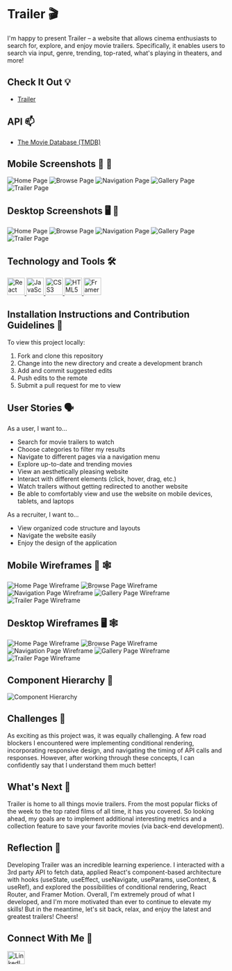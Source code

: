 # Trailer 🎬
I'm happy to present Trailer – a website that allows cinema enthusiasts to search for, explore, and enjoy movie trailers. Specifically, it enables users to search via input, genre, trending, top-rated, what's playing in theaters, and more!

## Check It Out 💡 
- [Trailer](https://trail-er.netlify.app/) 

## API 📫
- [The Movie Database (TMDB)](https://www.themoviedb.org/documentation/api)

## Mobile Screenshots 📱 📸
![Home Page](/screenshots/mobile/home-mobile-screenshot.png)
![Browse Page](/screenshots/mobile/browse-mobile-screenshot.png)
![Navigation Page](/screenshots/mobile/nav-mobile-screenshot.png)
![Gallery Page](/screenshots/mobile/gallery-mobile-screenshot.png)
![Trailer Page](/screenshots/mobile/trailer-mobile-screenshot.png)

## Desktop Screenshots 🖥 📸
![Home Page](/screenshots/desktop/home-screenshot.png)
![Browse Page](/screenshots/desktop/browse-screenshot.png)
![Navigation Page](/screenshots/desktop/nav-screenshot.png)
![Gallery Page](/screenshots/desktop/gallery-screenshot.png)
![Trailer Page](/screenshots/desktop/trailer-screenshot.png)

## Technology and Tools 🛠
<p align="left">
    <a target="_blank" href="https://reactjs.org/"> <img src="https://brandslogos.com/wp-content/uploads/images/large/react-logo-1.png" alt="React Icon" width="40" height="40"/>
    </a> 
    <a target="_blank" href="https://developer.mozilla.org/en-US/docs/Web/JavaScript"><img src="https://raw.githubusercontent.com/devicons/devicon/master/icons/javascript/javascript-original.svg" alt="JavaScript Icon" width="40" height="40"/>
    </a>
    <a target="_blank" href="https://developer.mozilla.org/en-US/docs/Web/CSS"> <img src="https://raw.githubusercontent.com/devicons/devicon/master/icons/css3/css3-original-wordmark.svg" alt="CSS3 Icon" width="40" height="40"/>
    </a> 
    <a target="_blank" href="https://developer.mozilla.org/en-US/docs/Web/HTML" > <img src="https://raw.githubusercontent.com/devicons/devicon/master/icons/html5/html5-original-wordmark.svg" alt="HTML5 Icon" width="40" height="40"/>
    </a>
    <a target="_blank" href="https://www.framer.com/motion/"> <img src="https://pagepro.co/blog/wp-content/uploads/2020/03/framer-motion.png" alt="Framer Motion Icon" width="40" height="40"/>
    </a> 
</p>

## Installation Instructions and Contribution Guidelines 📲
To view this project locally:
1. Fork and clone this repository
2. Change into the new directory and create a development branch 
3. Add and commit suggested edits
4. Push edits to the remote
5. Submit a pull request for me to view

## User Stories 🗣
As a user, I want to...
- Search for movie trailers to watch 
- Choose categories to filter my results
- Navigate to different pages via a navigation menu
- Explore up-to-date and trending movies
- View an aesthetically pleasing website
- Interact with different elements (click, hover, drag, etc.)
- Watch trailers without getting redirected to another website
- Be able to comfortably view and use the website on mobile devices, tablets, and laptops

As a recruiter, I want to...
- View organized code structure and layouts 
- Navigate the website easily 
- Enjoy the design of the application

## Mobile Wireframes 📱 🕸
![Home Page Wireframe](/planning/wireframes/mobile/home-mobile.png)
![Browse Page Wireframe](/planning/wireframes/mobile/browse-mobile.png)
![Navigation Page Wireframe](/planning/wireframes/mobile/nav-menu-mobile.png)
![Gallery Page Wireframe](/planning/wireframes/mobile/gallery-mobile.png)
![Trailer Page Wireframe](/planning/wireframes/mobile/trailer-mobile.png)
## Desktop Wireframes 🖥 🕸
![Home Page Wireframe](/planning/wireframes/desktop/home-desktop.png)
![Browse Page Wireframe](/planning/wireframes/desktop/browse-desktop.png)
![Navigation Page Wireframe](/planning/wireframes/desktop/nav-menu-desktop.png)
![Gallery Page Wireframe](/planning/wireframes/desktop/gallery-desktop.png)
![Trailer Page Wireframe](/planning/wireframes/desktop/trailer-desktop.png)

## Component Hierarchy 🧩
![Component Hierarchy](/planning/component-hierarchy/component-hierarchy.png)

## Challenges 💪
As exciting as this project was, it was equally challenging. A few road blockers I encountered were implementing conditional rendering, incorporating responsive design, and navigating the timing of API calls and responses. However, after working through these concepts, I can confidently say that I understand them much better!

## What's Next 🏁
Trailer is home to all things movie trailers. From the most popular flicks of the week to the top rated films of all time, it has you covered. So looking ahead, my goals are to implement additional interesting metrics and a collection feature to save your favorite movies (via back-end development). 

## Reflection 🙌
Developing Trailer was an incredible learning experience. I interacted with a 3rd party API to fetch data, applied React's component-based architecture with hooks (useState, useEffect, useNavigate, useParams, useContext, & useRef), and explored the possibilities of conditional rendering, React Router, and Framer Motion. Overall, I'm extremely proud of what I developed, and I'm more motivated than ever to continue to elevate my skills! But in the meantime, let's sit back, relax, and enjoy the latest and greatest trailers! Cheers!

## Connect With Me 👥
<p align="left">
    <a 
    target="_blank" href="https://www.linkedin.com/in/lance-chin/"><img align="center" src="https://raw.githubusercontent.com/rahuldkjain/github-profile-readme-generator/master/src/images/icons/Social/linked-in-alt.svg" alt="LinkedIn Icon" height="30" width="40"/>
    </a>
</p>